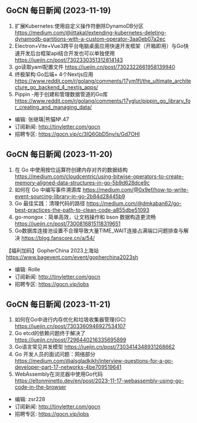 ## GoCN 每日新闻 (2023-11-19)

1. 扩展Kubernetes:使用自定义操作符删除DynamoDB分区 https://medium.com/@jittakal/extending-kubernetes-deleting-dynamodb-partitions-with-a-custom-operator-3aa0eb07a2ec
2. Electron+Vite+Vue3跨平台电脑桌面应用快速开发框架（开箱即用）与Go快速开发后台框架api结合开发也可以单独使用 https://juejin.cn/post/7302330351312814143
3. go读取yaml配置文件 https://juejin.cn/post/7302322661958139940
4. 终极架构:Go后端+ 4个Nextjs应用 https://www.reddit.com/r/golang/comments/17ym1fl/the_ultimate_architecture_go_backend_4_nextjs_apps/
5. Pippin -用于创建和管理数据管道的Go库 https://www.reddit.com/r/golang/comments/17yglur/pippin_go_library_for_creating_and_managing_data/

- 编辑: 张继瑀|熊猫№.47
- 订阅新闻:  http://tinyletter.com/gocn
- 招聘专区: https://gocn.vip/c/3lQ6GbD5ny/s/Gd7OHl

## GoCN 每日新闻 (2023-11-20)

1. 在 Go 中使用按位运算符创建内存对齐的数据结构  https://medium.com/cloudcentric/using-bitwise-operators-to-create-memory-aligned-data-structures-in-go-5b9d628dce9c
2. 如何在 Go 中编写事件溯源库 https://medium.com/@0x9ef/how-to-write-event-sourcing-library-in-go-2b84d28445b9
3. Go 最佳实践：清理代码的路径 https://medium.com/@dmkaban62/go-best-practices-the-path-to-clean-code-a855dbe51093
4. go-mongox：简单高效，让文档操作和 bson 数据构造更流畅 https://juejin.cn/post/7300816815118319651
5. Go数据库连接池设置不合理导致大量TIME_WAIT连接占满端口问题排查与解决 https://blog.fanscore.cn/a/54/

【福利加码】GopherChina 2023上海站 https://www.bagevent.com/event/gopherchina2023sh

- 编辑: Rolle
- 订阅新闻: http://tinyletter.com/gocn
- 招聘专区: https://gocn.vip/jobs

## GoCN 每日新闻 (2023-11-21)

1. 如何在Go中进行内存优化和垃圾收集器管理(GC) https://juejin.cn/post/7303360946927534107
2. Go etcd的依赖问题终于解决了 https://juejin.cn/post/7296440216335695899
3. Go语言常见并发模型  https://juejin.cn/post/7303414348931268662
4. Go 开发人员的面试问题：网络部分 https://medium.com/@alsgladkikh/interview-questions-for-a-go-developer-part-17-networks-4be709519641
5. WebAssembly在浏览器中使用Go代码 https://eltonminetto.dev/en/post/2023-11-17-webassembly-using-go-code-in-the-browser

- 编辑: zsr228
- 订阅新闻: http://tinyletter.com/gocn
- 招聘专区: https://gocn.vip/jobs